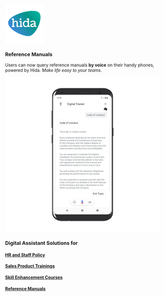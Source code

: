 [![hida](images/hida-128x128.png)](./)

### Reference Manuals
Users can now query reference manuals **by voice** on their handy phones, powered by Hida. *Make life easy to your teams*.

![hr screen](images/manuals.png)

### Digital Assistant Solutions for

#### [HR and Staff Policy](./hr.html)
#### [Sales Product Trainings](./sales.html)
#### [Skill Enhancement Courses](./skill.html)
#### [Reference Manuals](./manuals.html)
